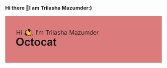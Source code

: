 ### Hi there 👋I am Trilasha Mazumder:)
![Greetings](https://github.com/Trilasha/Trilasha/blob/main/header.png?raw=true) 
<!--
**Trilasha/Trilasha** is a ✨ _special_ ✨ repository because its `README.md` (this file) appears on your GitHub profile.

Here are some ideas to get you started:

- 🔭 I’m currently working on ...
- 🌱 I’m currently learning ...
- 👯 I’m looking to collaborate on ...
- 🤔 I’m looking for help with ...
- 💬 Ask me about ...
- 📫 How to reach me: ...
- 😄 Pronouns: ...
- ⚡ Fun fact: ...
-->
